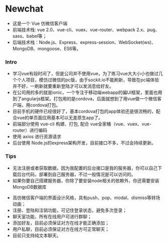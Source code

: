 # Newchat

* 这是一个 Vue 仿微信客户端
* 前端技术栈: vue 2.0、vue-cli、vuex、vue-router、webpack 2.x、pug、sass、babel等；
* 后端技术栈：Node.js、Express、express-session、WebSocket(ws)、MongoDB、mongoose、ES6等。


### Intro
* 学习vue有段时间了，但是公司并不使用vue，为了练习vue大大小小也做过几个个人项目，模仿过微信的pc版，由于sockit.io不能刷新，导致在pc端体验并不好，一刷新就要重新登陆才可以发消息给好友。
* 在公司用的多的就是ionic，一个专注于移动端webapp的偏UI框架，里面也用到了angularjs框架。打包用的是cordova，后面就想到了用vue做一个微信客户端，用cordova打包。
* 目前手机的硬件已经很好了，基本cordova打包的app体验还是很流畅的，配合vue的单页面应用基本可以无差原生app了。
* 前端部分使用 vue-cli 构建、打包, 配合 vue全家桶（vue、vuex、vue-router）进行编码
* 使用 axios 进行资源请求
* 后台使用 Node.js的express架构开发，目前接口不多，不过会持续更新。


### Tips
* 无法注册或者获取数据，因为我配置的后台接口是我的服务器，你可以自己下载后台代码，部署到自己服务器，不过一般情况是可以访问的。
* 如果你要自己搭建服务器，你除了要安装node相关的依赖外，你还需要安装MongoDB数据库


- 高仿微信客户端的界面设计风格，具有push、pop、modal、dismiss等转场动画；
- 注册、登陆和注销功能，可记住登录状态，避免多次登录；
- 聊天室功能，所有在线用户可进行群聊；
- 添加好友，目前必须保证对方在线才能正确添加；
- 用户私聊，目前必须保证对方在线方可正常聊天；
- 目前只支持纯文本聊天。

